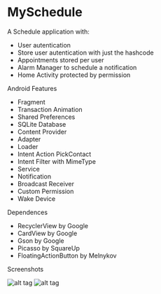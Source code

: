 MySchedule
==========

A Schedule application with:

* User autentication
* Store user autentication with just the hashcode
* Appointments stored per user
* Alarm Manager to schedule a notification
* Home Activity protected by permission

Android Features

* Fragment
* Transaction Animation
* Shared Preferences
* SQLite Database
* Content Provider
* Adapter
* Loader
* Intent Action PickContact
* Intent Filter with MimeType
* Service
* Notification
* Broadcast Receiver
* Custom Permission
* Wake Device

Dependences

* RecyclerView by Google
* CardView by Google
* Gson by Google
* Picasso by SquareUp
* FloatingActionButton by Melnykov

Screenshots

![alt tag](https://dl.dropboxusercontent.com/u/18542301/Screenshots/My%20Schedule%201.png)
![alt tag](https://dl.dropboxusercontent.com/u/18542301/Screenshots/My%20Schedule%202.png)
